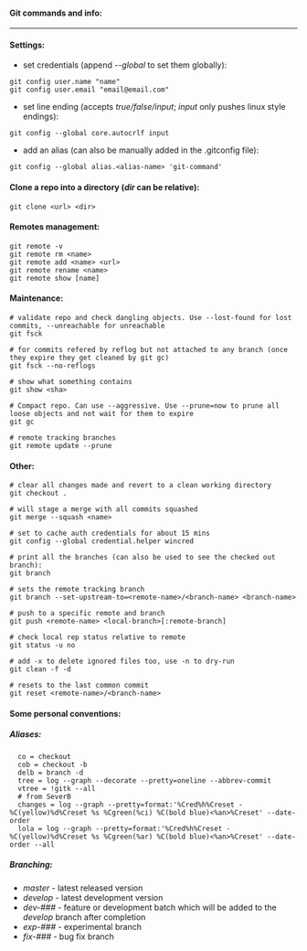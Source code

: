 #### Git commands and info:
----------------------------
#### Settings:
- set credentials (append _--global_ to set them globally):
```
git config user.name "name"
git config user.email "email@email.com"
```
- set line ending (accepts _true/false/input_; _input_ only pushes linux style endings):
```
git config --global core.autocrlf input
```
- add an alias (can also be manually added in the .gitconfig file):
```
git config --global alias.<alias-name> 'git-command'
```
#### Clone a repo into a directory (_dir_ can be relative):
```
git clone <url> <dir>
```
#### Remotes management:
```
git remote -v
git remote rm <name>
git remote add <name> <url>
git remote rename <name>
git remote show [name]
```
#### Maintenance:
```
# validate repo and check dangling objects. Use --lost-found for lost commits, --unreachable for unreachable
git fsck

# for commits refered by reflog but not attached to any branch (once they expire they get cleaned by git gc)
git fsck --no-reflogs

# show what something contains
git show <sha>

# Compact repo. Can use --aggressive. Use --prune=now to prune all loose objects and not wait for them to expire
git gc

# remote tracking branches
git remote update --prune
```
#### Other:
```
# clear all changes made and revert to a clean working directory
git checkout .

# will stage a merge with all commits squashed
git merge --squash <name>

# set to cache auth credentials for about 15 mins
git config --global credential.helper wincred

# print all the branches (can also be used to see the checked out branch):
git branch

# sets the remote tracking branch
git branch --set-upstream-to=<remote-name>/<branch-name> <branch-name>

# push to a specific remote and branch
git push <remote-name> <local-branch>[:remote-branch]

# check local rep status relative to remote
git status -u no

# add -x to delete ignored files too, use -n to dry-run
git clean -f -d

# resets to the last common commit
git reset <remote-name>/<branch-name>
```
#### Some personal conventions:
##### Aliases:
```
  co = checkout
  cob = checkout -b
  delb = branch -d
  tree = log --graph --decorate --pretty=oneline --abbrev-commit
  vtree = !gitk --all
  # from SeverB
  changes = log --graph --pretty=format:'%Cred%h%Creset -%C(yellow)%d%Creset %s %Cgreen(%ci) %C(bold blue)<%an>%Creset' --date-order
  lola = log --graph --pretty=format:'%Cred%h%Creset -%C(yellow)%d%Creset %s %Cgreen(%ar) %C(bold blue)<%an>%Creset' --date-order --all
```
##### Branching:
- _master_ - latest released version
- _develop_ - latest development version
- _dev-###_ - feature or development batch which will be added to the _develop_ branch after completion
- _exp-###_ - experimental branch
- _fix-###_ - bug fix branch
